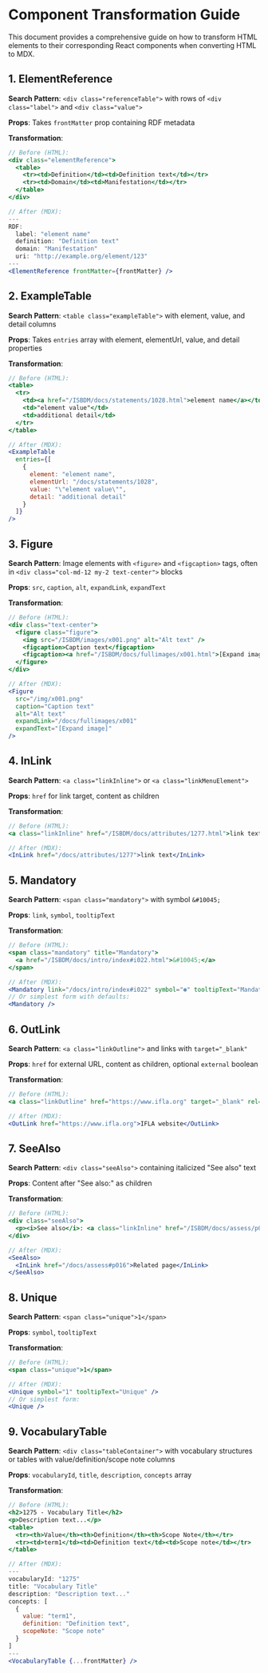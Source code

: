 # Component Transformation Guide

This document provides a comprehensive guide on how to transform HTML elements to their corresponding React components when converting HTML to MDX.

## 1. ElementReference

**Search Pattern**: `<div class="referenceTable">` with rows of `<div class="label">` and `<div class="value">`

**Props**: Takes `frontMatter` prop containing RDF metadata

**Transformation**:
```jsx
// Before (HTML):
<div class="elementReference">
  <table>
    <tr><td>Definition</td><td>Definition text</td></tr>
    <tr><td>Domain</td><td>Manifestation</td></tr>
  </table>
</div>

// After (MDX):
---
RDF:
  label: "element name"
  definition: "Definition text"
  domain: "Manifestation"
  uri: "http://example.org/element/123"
---
<ElementReference frontMatter={frontMatter} />
```

## 2. ExampleTable

**Search Pattern**: `<table class="exampleTable">` with element, value, and detail columns

**Props**: Takes `entries` array with element, elementUrl, value, and detail properties

**Transformation**:
```jsx
// Before (HTML):
<table>
  <tr>
    <td><a href="/ISBDM/docs/statements/1028.html">element name</a></td>
    <td>"element value"</td>
    <td>additional detail</td>
  </tr>
</table>

// After (MDX):
<ExampleTable
  entries={[
    {
      element: "element name",
      elementUrl: "/docs/statements/1028",
      value: "\"element value\"",
      detail: "additional detail"
    }
  ]}
/>
```

## 3. Figure

**Search Pattern**: Image elements with `<figure>` and `<figcaption>` tags, often in `<div class="col-md-12 my-2 text-center">` blocks

**Props**: `src`, `caption`, `alt`, `expandLink`, `expandText`

**Transformation**:
```jsx
// Before (HTML):
<div class="text-center">
  <figure class="figure">
    <img src="/ISBDM/images/x001.png" alt="Alt text" />
    <figcaption>Caption text</figcaption>
    <figcaption><a href="/ISBDM/docs/fullimages/x001.html">[Expand image]</a></figcaption>
  </figure>
</div>

// After (MDX):
<Figure 
  src="/img/x001.png"
  caption="Caption text"
  alt="Alt text"
  expandLink="/docs/fullimages/x001"
  expandText="[Expand image]"
/>
```

## 4. InLink

**Search Pattern**: `<a class="linkInline">` or `<a class="linkMenuElement">`

**Props**: `href` for link target, content as children

**Transformation**:
```jsx
// Before (HTML):
<a class="linkInline" href="/ISBDM/docs/attributes/1277.html">link text</a>

// After (MDX):
<InLink href="/docs/attributes/1277">link text</InLink>
```

## 5. Mandatory

**Search Pattern**: `<span class="mandatory">` with symbol `&#10045;`

**Props**: `link`, `symbol`, `tooltipText`

**Transformation**:
```jsx
// Before (HTML):
<span class="mandatory" title="Mandatory">
  <a href="/ISBDM/docs/intro/index#i022.html">&#10045;</a>
</span>

// After (MDX):
<Mandatory link="/docs/intro/index#i022" symbol="✽" tooltipText="Mandatory" />
// Or simplest form with defaults:
<Mandatory />
```

## 6. OutLink

**Search Pattern**: `<a class="linkOutline">` and links with `target="_blank"`

**Props**: `href` for external URL, content as children, optional `external` boolean

**Transformation**:
```jsx
// Before (HTML):
<a class="linkOutline" href="https://www.ifla.org" target="_blank" rel="noopener noreferrer">IFLA website</a>

// After (MDX):
<OutLink href="https://www.ifla.org">IFLA website</OutLink>
```

## 7. SeeAlso

**Search Pattern**: `<div class="seeAlso">` containing italicized "See also" text

**Props**: Content after "See also:" as children

**Transformation**:
```jsx
// Before (HTML):
<div class="seeAlso">
  <p><i>See also</i>: <a class="linkInline" href="/ISBDM/docs/assess/p016.html">Related page</a></p>
</div>

// After (MDX):
<SeeAlso>
  <InLink href="/docs/assess#p016">Related page</InLink>
</SeeAlso>
```

## 8. Unique

**Search Pattern**: `<span class="unique">1</span>`

**Props**: `symbol`, `tooltipText`

**Transformation**:
```jsx
// Before (HTML):
<span class="unique">1</span>

// After (MDX):
<Unique symbol="1" tooltipText="Unique" />
// Or simplest form:
<Unique />
```

## 9. VocabularyTable

**Search Pattern**: `<div class="tableContainer">` with vocabulary structures or tables with value/definition/scope note columns

**Props**: `vocabularyId`, `title`, `description`, `concepts` array

**Transformation**:
```jsx
// Before (HTML):
<h2>1275 - Vocabulary Title</h2>
<p>Description text...</p>
<table>
  <tr><th>Value</th><th>Definition</th><th>Scope Note</th></tr>
  <tr><td>term1</td><td>Definition text</td><td>Scope note</td></tr>
</table>

// After (MDX):
---
vocabularyId: "1275"
title: "Vocabulary Title"
description: "Description text..."
concepts: [
  {
    value: "term1",
    definition: "Definition text",
    scopeNote: "Scope note"
  }
]
---
<VocabularyTable {...frontMatter} />
```
